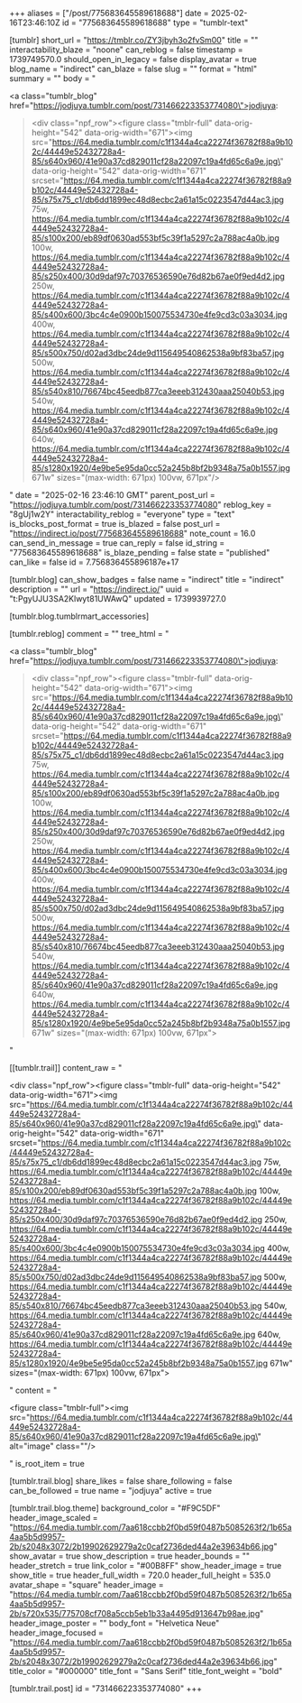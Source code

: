 +++
aliases = ["/post/775683645589618688"]
date = 2025-02-16T23:46:10Z
id = "775683645589618688"
type = "tumblr-text"

[tumblr]
short_url = "https://tmblr.co/ZY3jbyh3o2fvSm00"
title = ""
interactability_blaze = "noone"
can_reblog = false
timestamp = 1739749570.0
should_open_in_legacy = false
display_avatar = true
blog_name = "indirect"
can_blaze = false
slug = ""
format = "html"
summary = ""
body = "<p><a class=\"tumblr_blog\" href=\"https://jodjuya.tumblr.com/post/731466223353774080\">jodjuya</a>:</p><blockquote><div class=\"npf_row\"><figure class=\"tmblr-full\" data-orig-height=\"542\" data-orig-width=\"671\"><img src=\"https://64.media.tumblr.com/c1f1344a4ca22274f36782f88a9b102c/44449e52432728a4-85/s640x960/41e90a37cd829011cf28a22097c19a4fd65c6a9e.jpg\" data-orig-height=\"542\" data-orig-width=\"671\" srcset=\"https://64.media.tumblr.com/c1f1344a4ca22274f36782f88a9b102c/44449e52432728a4-85/s75x75_c1/db6dd1899ec48d8ecbc2a61a15c0223547d44ac3.jpg 75w, https://64.media.tumblr.com/c1f1344a4ca22274f36782f88a9b102c/44449e52432728a4-85/s100x200/eb89df0630ad553bf5c39f1a5297c2a788ac4a0b.jpg 100w, https://64.media.tumblr.com/c1f1344a4ca22274f36782f88a9b102c/44449e52432728a4-85/s250x400/30d9daf97c70376536590e76d82b67ae0f9ed4d2.jpg 250w, https://64.media.tumblr.com/c1f1344a4ca22274f36782f88a9b102c/44449e52432728a4-85/s400x600/3bc4c4e0900b150075534730e4fe9cd3c03a3034.jpg 400w, https://64.media.tumblr.com/c1f1344a4ca22274f36782f88a9b102c/44449e52432728a4-85/s500x750/d02ad3dbc24de9d115649540862538a9bf83ba57.jpg 500w, https://64.media.tumblr.com/c1f1344a4ca22274f36782f88a9b102c/44449e52432728a4-85/s540x810/76674bc45eedb877ca3eeeb312430aaa25040b53.jpg 540w, https://64.media.tumblr.com/c1f1344a4ca22274f36782f88a9b102c/44449e52432728a4-85/s640x960/41e90a37cd829011cf28a22097c19a4fd65c6a9e.jpg 640w, https://64.media.tumblr.com/c1f1344a4ca22274f36782f88a9b102c/44449e52432728a4-85/s1280x1920/4e9be5e95da0cc52a245b8bf2b9348a75a0b1557.jpg 671w\" sizes=\"(max-width: 671px) 100vw, 671px\"/></figure></div></blockquote>"
date = "2025-02-16 23:46:10 GMT"
parent_post_url = "https://jodjuya.tumblr.com/post/731466223353774080"
reblog_key = "8gUj1w2Y"
interactability_reblog = "everyone"
type = "text"
is_blocks_post_format = true
is_blazed = false
post_url = "https://indirect.io/post/775683645589618688"
note_count = 16.0
can_send_in_message = true
can_reply = false
id_string = "775683645589618688"
is_blaze_pending = false
state = "published"
can_like = false
id = 7.756836455896187e+17

[tumblr.blog]
can_show_badges = false
name = "indirect"
title = "indirect"
description = ""
url = "https://indirect.io/"
uuid = "t:PgyUJU3SA2Klwyt81UWAwQ"
updated = 1739939727.0

[tumblr.blog.tumblrmart_accessories]

[tumblr.reblog]
comment = ""
tree_html = "<p><a class=\"tumblr_blog\" href=\"https://jodjuya.tumblr.com/post/731466223353774080\">jodjuya</a>:</p><blockquote><div class=\"npf_row\"><figure class=\"tmblr-full\" data-orig-height=\"542\" data-orig-width=\"671\"><img src=\"https://64.media.tumblr.com/c1f1344a4ca22274f36782f88a9b102c/44449e52432728a4-85/s640x960/41e90a37cd829011cf28a22097c19a4fd65c6a9e.jpg\" data-orig-height=\"542\" data-orig-width=\"671\" srcset=\"https://64.media.tumblr.com/c1f1344a4ca22274f36782f88a9b102c/44449e52432728a4-85/s75x75_c1/db6dd1899ec48d8ecbc2a61a15c0223547d44ac3.jpg 75w, https://64.media.tumblr.com/c1f1344a4ca22274f36782f88a9b102c/44449e52432728a4-85/s100x200/eb89df0630ad553bf5c39f1a5297c2a788ac4a0b.jpg 100w, https://64.media.tumblr.com/c1f1344a4ca22274f36782f88a9b102c/44449e52432728a4-85/s250x400/30d9daf97c70376536590e76d82b67ae0f9ed4d2.jpg 250w, https://64.media.tumblr.com/c1f1344a4ca22274f36782f88a9b102c/44449e52432728a4-85/s400x600/3bc4c4e0900b150075534730e4fe9cd3c03a3034.jpg 400w, https://64.media.tumblr.com/c1f1344a4ca22274f36782f88a9b102c/44449e52432728a4-85/s500x750/d02ad3dbc24de9d115649540862538a9bf83ba57.jpg 500w, https://64.media.tumblr.com/c1f1344a4ca22274f36782f88a9b102c/44449e52432728a4-85/s540x810/76674bc45eedb877ca3eeeb312430aaa25040b53.jpg 540w, https://64.media.tumblr.com/c1f1344a4ca22274f36782f88a9b102c/44449e52432728a4-85/s640x960/41e90a37cd829011cf28a22097c19a4fd65c6a9e.jpg 640w, https://64.media.tumblr.com/c1f1344a4ca22274f36782f88a9b102c/44449e52432728a4-85/s1280x1920/4e9be5e95da0cc52a245b8bf2b9348a75a0b1557.jpg 671w\" sizes=\"(max-width: 671px) 100vw, 671px\"></figure></div></blockquote>"

[[tumblr.trail]]
content_raw = "<p><div class=\"npf_row\"><figure class=\"tmblr-full\" data-orig-height=\"542\" data-orig-width=\"671\"><img src=\"https://64.media.tumblr.com/c1f1344a4ca22274f36782f88a9b102c/44449e52432728a4-85/s640x960/41e90a37cd829011cf28a22097c19a4fd65c6a9e.jpg\" data-orig-height=\"542\" data-orig-width=\"671\" srcset=\"https://64.media.tumblr.com/c1f1344a4ca22274f36782f88a9b102c/44449e52432728a4-85/s75x75_c1/db6dd1899ec48d8ecbc2a61a15c0223547d44ac3.jpg 75w, https://64.media.tumblr.com/c1f1344a4ca22274f36782f88a9b102c/44449e52432728a4-85/s100x200/eb89df0630ad553bf5c39f1a5297c2a788ac4a0b.jpg 100w, https://64.media.tumblr.com/c1f1344a4ca22274f36782f88a9b102c/44449e52432728a4-85/s250x400/30d9daf97c70376536590e76d82b67ae0f9ed4d2.jpg 250w, https://64.media.tumblr.com/c1f1344a4ca22274f36782f88a9b102c/44449e52432728a4-85/s400x600/3bc4c4e0900b150075534730e4fe9cd3c03a3034.jpg 400w, https://64.media.tumblr.com/c1f1344a4ca22274f36782f88a9b102c/44449e52432728a4-85/s500x750/d02ad3dbc24de9d115649540862538a9bf83ba57.jpg 500w, https://64.media.tumblr.com/c1f1344a4ca22274f36782f88a9b102c/44449e52432728a4-85/s540x810/76674bc45eedb877ca3eeeb312430aaa25040b53.jpg 540w, https://64.media.tumblr.com/c1f1344a4ca22274f36782f88a9b102c/44449e52432728a4-85/s640x960/41e90a37cd829011cf28a22097c19a4fd65c6a9e.jpg 640w, https://64.media.tumblr.com/c1f1344a4ca22274f36782f88a9b102c/44449e52432728a4-85/s1280x1920/4e9be5e95da0cc52a245b8bf2b9348a75a0b1557.jpg 671w\" sizes=\"(max-width: 671px) 100vw, 671px\"></figure></div></p>"
content = "<p><figure class=\"tmblr-full\"><img src=\"https://64.media.tumblr.com/c1f1344a4ca22274f36782f88a9b102c/44449e52432728a4-85/s640x960/41e90a37cd829011cf28a22097c19a4fd65c6a9e.jpg\" alt=\"image\" class=\"\"/></figure></p>"
is_root_item = true

[tumblr.trail.blog]
share_likes = false
share_following = false
can_be_followed = true
name = "jodjuya"
active = true

[tumblr.trail.blog.theme]
background_color = "#F9C5DF"
header_image_scaled = "https://64.media.tumblr.com/7aa618ccbb2f0bd59f0487b5085263f2/1b65a4aa5b5d9957-2b/s2048x3072/2b19902629279a2c0caf2736ded44a2e39634b66.jpg"
show_avatar = true
show_description = true
header_bounds = ""
header_stretch = true
link_color = "#00B8FF"
show_header_image = true
show_title = true
header_full_width = 720.0
header_full_height = 535.0
avatar_shape = "square"
header_image = "https://64.media.tumblr.com/7aa618ccbb2f0bd59f0487b5085263f2/1b65a4aa5b5d9957-2b/s720x535/775708cf708a5ccb5eb1b33a4495d913647b98ae.jpg"
header_image_poster = ""
body_font = "Helvetica Neue"
header_image_focused = "https://64.media.tumblr.com/7aa618ccbb2f0bd59f0487b5085263f2/1b65a4aa5b5d9957-2b/s2048x3072/2b19902629279a2c0caf2736ded44a2e39634b66.jpg"
title_color = "#000000"
title_font = "Sans Serif"
title_font_weight = "bold"

[tumblr.trail.post]
id = "731466223353774080"
+++
